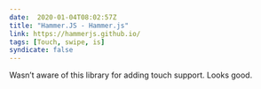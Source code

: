 ```yaml
---
date:  2020-01-04T08:02:57Z
title: "Hammer.JS - Hammer.js"
link: https://hammerjs.github.io/
tags: [Touch, swipe, is]
syndicate: false
---
```

Wasn’t aware of this library for adding touch support. Looks good. 

